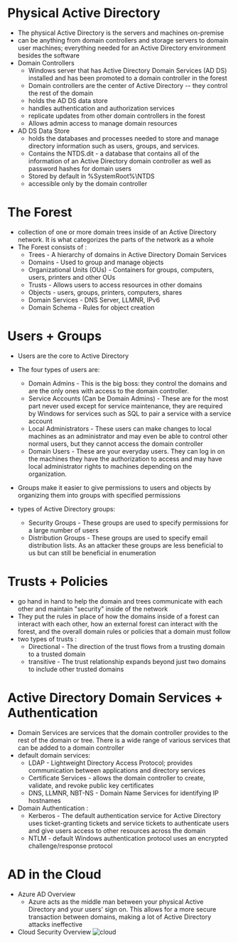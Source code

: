 # Physical Active Directory
- The physical Active Directory is the servers and machines on-premise
- can be anything from domain controllers and storage servers to domain user machines; everything needed for an Active Directory environment besides the software
- Domain Controllers
  - Windows server that has Active Directory Domain Services (AD DS) installed and has been promoted to a domain controller in the forest
  - Domain controllers are the center of Active Directory -- they control the rest of the domain
  - holds the AD DS data store
  - handles authentication and authorization services
  - replicate updates from other domain controllers in the forest
  - Allows admin access to manage domain resources
- AD DS Data Store
  - holds the databases and processes needed to store and manage directory information such as users, groups, and services.
  - Contains the NTDS.dit - a database that contains all of the information of an Active Directory domain controller as well as password hashes for domain users
  - Stored by default in %SystemRoot%\NTDS
  - accessible only by the domain controller
# The Forest
- collection of one or more domain trees inside of an Active Directory network. It is what categorizes the parts of the network as a whole
- The Forest consists of :
  - Trees - A hierarchy of domains in Active Directory Domain Services
  - Domains - Used to group and manage objects
  - Organizational Units (OUs) - Containers for groups, computers, users, printers and other OUs
  - Trusts - Allows users to access resources in other domains
  - Objects - users, groups, printers, computers, shares
  - Domain Services - DNS Server, LLMNR, IPv6
  - Domain Schema - Rules for object creation
# Users + Groups
- Users are the core to Active Directory
- The four types of users are:
  - Domain Admins - This is the big boss: they control the domains and are the only ones with access to the domain controller.
  - Service Accounts (Can be Domain Admins) - These are for the most part never used except for service maintenance, they are required by Windows for services such as SQL to pair a service with a service account
  - Local Administrators - These users can make changes to local machines as an administrator and may even be able to control other normal users, but they cannot access the domain controller
  - Domain Users - These are your everyday users. They can log in on the machines they have the authorization to access and may have local administrator rights to machines depending on the organization.

- ﻿Groups make it easier to give permissions to users and objects by organizing them into groups with specified permissions
- types of Active Directory groups:
  - Security Groups - These groups are used to specify permissions for a large number of users
  - Distribution Groups - These groups are used to specify email distribution lists. As an attacker these groups are less beneficial to us but can still be beneficial in enumeration

# Trusts + Policies
- go hand in hand to help the domain and trees communicate with each other and maintain "security" inside of the network
- They put the rules in place of how the domains inside of a forest can interact with each other, how an external forest can interact with the forest, and the overall domain rules or policies that a domain must follow
- two types of trusts :
  - Directional - The direction of the trust flows from a trusting domain to a trusted domain
  - transitive - The trust relationship expands beyond just two domains to include other trusted domains

# Active Directory Domain Services + Authentication
- Domain Services are services that the domain controller provides to the rest of the domain or tree. There is a wide range of various services that can be added to a domain controller
- default domain services:
  - LDAP - Lightweight Directory Access Protocol; provides communication between applications and directory services
  - Certificate Services - allows the domain controller to create, validate, and revoke public key certificates
  - DNS, LLMNR, NBT-NS - Domain Name Services for identifying IP hostnames
- Domain Authentication :
  - Kerberos - The default authentication service for Active Directory uses ticket-granting tickets and service tickets to authenticate users and give users access to other resources across the domain
  - NTLM - default Windows authentication protocol uses an encrypted challenge/response protocol

# AD in the Cloud
- Azure AD Overview
  - Azure acts as the middle man between your physical Active Directory and your users' sign on. This allows for a more secure transaction between domains, making a lot of Active Directory attacks ineffective
- Cloud Security Overview
![cloud]()
